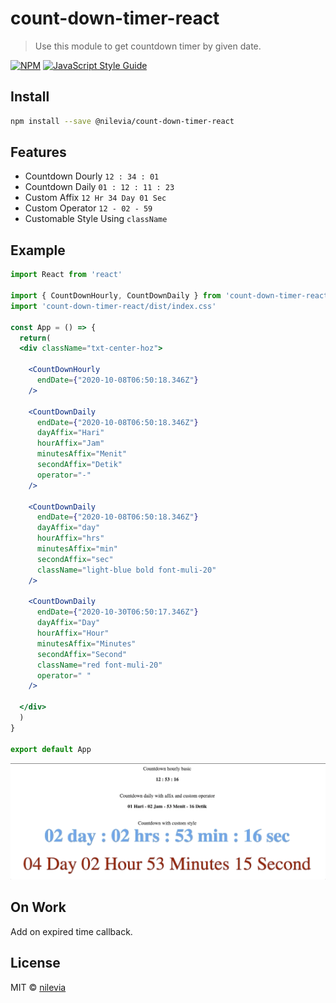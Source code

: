 # count-down-timer-react

> Use this module to get countdown timer by given date.

[![NPM](https://img.shields.io/npm/v/count-down-timer-react.svg)](https://www.npmjs.com/package/@nilevia/count-down-timer-react) [![JavaScript Style Guide](https://img.shields.io/badge/code_style-standard-brightgreen.svg)](https://standardjs.com)

## Install

```bash
npm install --save @nilevia/count-down-timer-react
```

## Features
- Countdown Dourly ``12 : 34 : 01``
- Countdown Daily ``01 : 12 : 11 : 23``
- Custom Affix ``12 Hr 34 Day 01 Sec``
- Custom Operator ``12 - 02 - 59``
- Customable Style Using ``className``

## Example
```jsx harmony
import React from 'react'

import { CountDownHourly, CountDownDaily } from 'count-down-timer-react'
import 'count-down-timer-react/dist/index.css'

const App = () => {
  return(
  <div className="txt-center-hoz">

    <CountDownHourly
      endDate={"2020-10-08T06:50:18.346Z"}
    />

    <CountDownDaily
      endDate={"2020-10-08T06:50:18.346Z"}
      dayAffix="Hari"
      hourAffix="Jam"
      minutesAffix="Menit"
      secondAffix="Detik"
      operator="-"
    />

    <CountDownDaily
      endDate={"2020-10-08T06:50:18.346Z"}
      dayAffix="day"
      hourAffix="hrs"
      minutesAffix="min"
      secondAffix="sec"
      className="light-blue bold font-muli-20"
    />

    <CountDownDaily
      endDate={"2020-10-30T06:50:17.346Z"}
      dayAffix="Day"
      hourAffix="Hour"
      minutesAffix="Minutes"
      secondAffix="Second"
      className="red font-muli-20"
      operator=" "
    />

  </div>
  )
}

export default App

```

![demo](https://github.com/nilevia/count-down-timer-react/blob/master/image/demo.gif)


## On Work

Add on expired time callback.


## License

MIT © [nilevia](https://github.com/nilevia)
